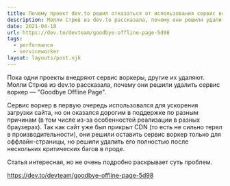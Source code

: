 ```yaml
---
title: Почему проект dev.to решил отказаться от использования сервис воркеров
description: Молли Стрюв из dev.to рассказала, почему они решили удалить сервис воркер
date: 2021-04-18
url: https://dev.to/devteam/goodbye-offline-page-5d98
tags:
  - performance
  - serviceworker
layout: layouts/post.njk
---
```

Пока одни проекты внедряют сервис воркеры, другие их удаляют. Молли Стрюв из dev.to рассказала, почему они решили удалить сервис воркер — "Goodbye Offline Page".

Сервис воркер в первую очередь использовался для ускорения загрузки сайта, но он оказался дорогим в поддержке по разным причинам (в том числе из-за особенностей реализации в разных браузерах). Так как сайт уже был прикрыт CDN (то есть не сильно терял в производительности), они решили оставить сервис воркер только для оффлайн-страницы, но решили удалить его полностью после нескольких критических багов в проде.

Статья интересная, но не очень подробно раскрывает суть проблем.

https://dev.to/devteam/goodbye-offline-page-5d98
